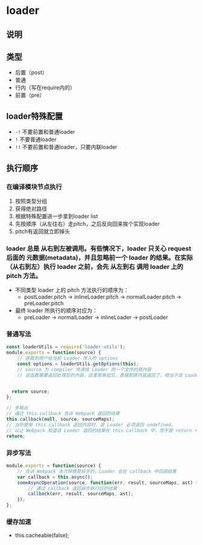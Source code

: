 # loader
## 说明

## 类型
- 后置（post）
- 普通
- 行内（写在require内的）
- 前置（pre）

## loader特殊配置
- `-!` 不要前置和普通loader 
- `!` 不要普通loader 
- `!!` 不要前置和普通loader，只要内联loader

## 执行顺序
### 在编译模块节点执行
1. 按照类型分组
2. 获得绝对路径
3. 根据特殊配置进一步拿到loader list
4. 先按顺序（从左往右）走pitch，之后反向回来挨个实现loader
5. pitch有返回就立即掉头
### loader 总是 从右到左被调用。有些情况下，loader 只关心 request 后面的 元数据(metadata)，并且忽略前一个 loader 的结果。在实际（从右到左）执行 loader 之前，会先 从左到右 调用 loader 上的 pitch 方法。
- 不同类型 loader 上的 pitch 方法执行的顺序为：
  - postLoader.pitch -> inlineLoader.pitch -> normalLoader.pitch -> preLoader.pitch
- 最终 loader 所执行的顺序对应为：
  - preLoader -> normalLoader -> inlineLoader -> postLoader


### 普通写法
```ts
const loaderUtils = require('loader-utils');
module.exports = function(source) {
	// 获取到用户给当前 Loader 传入的 options
	const options = loaderUtils.getOptions(this);
	// source 为 compiler 传递给 Loader 的一个文件的原内容
	// 该函数需要返回处理后的内容，这里简单起见，直接把原内容返回了，相当于该 Loader 没有做任何转换


  return source;
};

// 多输出
// 通过 this.callback 告诉 Webpack 返回的结果
this.callback(null, source, sourceMaps);
// 当你使用 this.callback 返回内容时，该 Loader 必须返回 undefined，
// 以让 Webpack 知道该 Loader 返回的结果在 this.callback 中，而不是 return 中 
return;


```
### 异步写法
```ts
module.exports = function(source) {
    // 告诉 Webpack 本次转换是异步的，Loader 会在 callback 中回调结果
    var callback = this.async();
    someAsyncOperation(source, function(err, result, sourceMaps, ast) {
        // 通过 callback 返回异步执行后的结果
        callback(err, result, sourceMaps, ast);
    });
};
```

### 缓存加速
- this.cacheable(false);